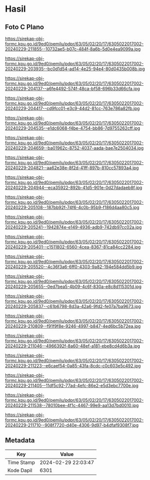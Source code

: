 # Hasil

## Foto C Plano

https://sirekap-obj-formc.kpu.go.id/9ed0/pemilu/pdpr/63/05/02/20/17/6305022017002-20240229-211855--10732ae5-b07c-484f-8a6b-5d0e4ea9099a.jpg

https://sirekap-obj-formc.kpu.go.id/9ed0/pemilu/pdpr/63/05/02/20/17/6305022017002-20240229-203935--bc0d1d54-ad14-4e25-94e4-80d0435b008b.jpg

https://sirekap-obj-formc.kpu.go.id/9ed0/pemilu/pdpr/63/05/02/20/17/6305022017002-20240229-204137--a6fe4492-574f-48ca-bf58-696b33d66cfa.jpg

https://sirekap-obj-formc.kpu.go.id/9ed0/pemilu/pdpr/63/05/02/20/17/6305022017002-20240229-204417--cd9fcc01-e3c9-44d2-81cc-763e786a82fb.jpg

https://sirekap-obj-formc.kpu.go.id/9ed0/pemilu/pdpr/63/05/02/20/17/6305022017002-20240229-204535--e1dc6068-f4be-4754-bb86-7d9755262cff.jpg

https://sirekap-obj-formc.kpu.go.id/9ed0/pemilu/pdpr/63/05/02/20/17/6305022017002-20240229-204659--ba01962c-8752-4037-aada-bae7e2504034.jpg

https://sirekap-obj-formc.kpu.go.id/9ed0/pemilu/pdpr/63/05/02/20/17/6305022017002-20240229-204821--aa62e38e-8f2d-41ff-897b-810cc57893a4.jpg

https://sirekap-obj-formc.kpu.go.id/9ed0/pemilu/pdpr/63/05/02/20/17/6305022017002-20240229-204944--eca35922-892b-41d5-901e-0d27dadaeb8f.jpg

https://sirekap-obj-formc.kpu.go.id/9ed0/pemilu/pdpr/63/05/02/20/17/6305022017002-20240229-205108--187bb92f-74f6-4c0b-95b9-f186d4aa80c5.jpg

https://sirekap-obj-formc.kpu.go.id/9ed0/pemilu/pdpr/63/05/02/20/17/6305022017002-20240229-205241--1942874e-e149-4936-adb9-742db97cc02a.jpg

https://sirekap-obj-formc.kpu.go.id/9ed0/pemilu/pdpr/63/05/02/20/17/6305022017002-20240229-205401--c1511802-6560-4cea-8367-81ca84cc2284.jpg

https://sirekap-obj-formc.kpu.go.id/9ed0/pemilu/pdpr/63/05/02/20/17/6305022017002-20240229-205520--4c36f3a6-6ff0-4303-9a82-194e584dd5b9.jpg

https://sirekap-obj-formc.kpu.go.id/9ed0/pemilu/pdpr/63/05/02/20/17/6305022017002-20240229-205655--0ed7bea5-4b09-4c6f-830a-e8c8d115301d.jpg

https://sirekap-obj-formc.kpu.go.id/9ed0/pemilu/pdpr/63/05/02/20/17/6305022017002-20240229-205837--c61b6798-8d3a-42a6-9fd2-fe07a7ba9673.jpg

https://sirekap-obj-formc.kpu.go.id/9ed0/pemilu/pdpr/63/05/02/20/17/6305022017002-20240229-210809--f91f9f8e-9246-4997-b847-4ed6bc5b72ea.jpg

https://sirekap-obj-formc.kpu.go.id/9ed0/pemilu/pdpr/63/05/02/20/17/6305022017002-20240229-211046--4966392f-8a60-48ef-a181-ebe8cd4d6b3a.jpg

https://sirekap-obj-formc.kpu.go.id/9ed0/pemilu/pdpr/63/05/02/20/17/6305022017002-20240229-211223--e6caef54-0a85-43fa-8cdc-c0c603e5c492.jpg

https://sirekap-obj-formc.kpu.go.id/9ed0/pemilu/pdpr/63/05/02/20/17/6305022017002-20240229-211405--11df5c92-77ad-4efc-86e2-e5d3ebc7700e.jpg

https://sirekap-obj-formc.kpu.go.id/9ed0/pemilu/pdpr/63/05/02/20/17/6305022017002-20240229-211538--78010bee-4f1c-4467-99e9-aa13d7bd0010.jpg

https://sirekap-obj-formc.kpu.go.id/9ed0/pemilu/pdpr/63/05/02/20/17/6305022017002-20240229-211710--908f7720-d40e-4306-9d97-b4dfaf9308f7.jpg


## Metadata

| Key        | Value               |
| ---------- | ------------------- |
| Time Stamp | 2024-02-29 22:03:47 |
| Kode Dapil | 6301                |



